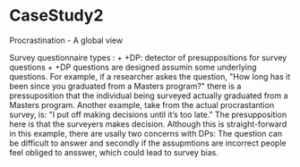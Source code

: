 # CaseStudy2
Procrastination - A global view

Survey questionnaire types : 
+
+DP: detector of presuppositions for survey questions 
+
+DP questions are designed assumin some underlying questions. For example, if a researcher askes the question, "How long has it been since you graduated from a Masters program?" there is a pressuposition that the individual being surveyed actually graduated from a Masters program. Another example, take from the actual procrastantion survey, is: "I put off making decisions until it’s too late." The presupposition here is that the surveyers makes decision. Although this is straight-forward in this example, there are usally two concerns with DPs: The question can be difficult to answer and secondly if the assupmtions are incorrect people feel obliged to ansswer, which could lead to survey bias. 

